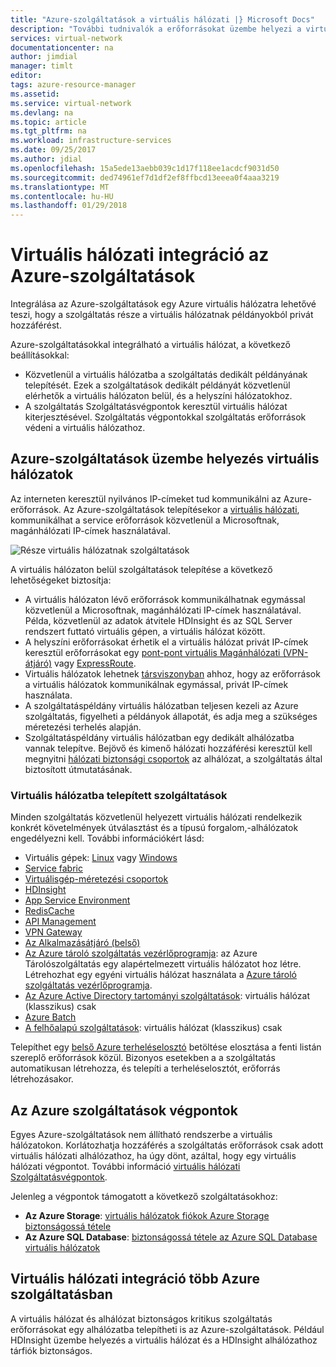 ```yaml
---
title: "Azure-szolgáltatások a virtuális hálózati |} Microsoft Docs"
description: "További tudnivalók a erőforrásokat üzembe helyezi a virtuális hálózatba előnyeit. A virtuális hálózatokon, erőforrások kommunikálhatnak egymással, és a helyszíni erőforrások, az interneten áthaladó forgalom nélkül."
services: virtual-network
documentationcenter: na
author: jimdial
manager: timlt
editor: 
tags: azure-resource-manager
ms.assetid: 
ms.service: virtual-network
ms.devlang: na
ms.topic: article
ms.tgt_pltfrm: na
ms.workload: infrastructure-services
ms.date: 09/25/2017
ms.author: jdial
ms.openlocfilehash: 15a5ede13aebb039c1d17f118ee1acdcf9031d50
ms.sourcegitcommit: ded74961ef7d1df2ef8ffbcd13eeea0f4aaa3219
ms.translationtype: MT
ms.contentlocale: hu-HU
ms.lasthandoff: 01/29/2018
---
```

# <a name="virtual-network-integration-for-azure-services"></a>Virtuális hálózati integráció az Azure-szolgáltatások

Integrálása az Azure-szolgáltatások egy Azure virtuális hálózatra lehetővé teszi, hogy a szolgáltatás része a virtuális hálózatnak példányokból privát hozzáférést.

Azure-szolgáltatásokkal integrálható a virtuális hálózat, a következő beállításokkal:
- Közvetlenül a virtuális hálózatba a szolgáltatás dedikált példányának telepítését. Ezek a szolgáltatások dedikált példányát közvetlenül elérhetők a virtuális hálózaton belül, és a helyszíni hálózatokhoz.
- A szolgáltatás Szolgáltatásvégpontok keresztül virtuális hálózat kiterjesztésével. Szolgáltatás végpontokkal szolgáltatás erőforrások védeni a virtuális hálózathoz.
 
## <a name="deploy-azure-services-into-virtual-networks"></a>Azure-szolgáltatások üzembe helyezés virtuális hálózatok

Az interneten keresztül nyilvános IP-címeket tud kommunikálni az Azure-erőforrások. Az Azure-szolgáltatások telepítésekor a [virtuális hálózati](virtual-networks-overview.md), kommunikálhat a service erőforrások közvetlenül a Microsoftnak, magánhálózati IP-címek használatával.

![Része virtuális hálózatnak szolgáltatások](./media/virtual-network-for-azure-services/deploy-service-into-vnet.png)

A virtuális hálózaton belül szolgáltatások telepítése a következő lehetőségeket biztosítja:

- A virtuális hálózaton lévő erőforrások kommunikálhatnak egymással közvetlenül a Microsoftnak, magánhálózati IP-címek használatával. Példa, közvetlenül az adatok átvitele HDInsight és az SQL Server rendszert futtató virtuális gépen, a virtuális hálózat között.
- A helyszíni erőforrásokat érhetik el a virtuális hálózat privát IP-címek keresztül erőforrásokat egy [pont-pont virtuális Magánhálózati (VPN-átjáró)](../vpn-gateway/vpn-gateway-about-vpngateways.md?toc=%2fazure%2fvirtual-network%2ftoc.json#s2smulti) vagy [ExpressRoute](../expressroute/expressroute-introduction.md?toc=%2fazure%2fvirtual-network%2ftoc.json).
- Virtuális hálózatok lehetnek [társviszonyban](virtual-network-peering-overview.md) ahhoz, hogy az erőforrások a virtuális hálózatok kommunikálnak egymással, privát IP-címek használata.
- A szolgáltatáspéldány virtuális hálózatban teljesen kezeli az Azure szolgáltatás, figyelheti a példányok állapotát, és adja meg a szükséges méretezési terhelés alapján.
- Szolgáltatáspéldány virtuális hálózatban egy dedikált alhálózatba vannak telepítve. Bejövő és kimenő hálózati hozzáférési keresztül kell megnyitni [hálózati biztonsági csoportok](security-overview.md#network-security-groups) az alhálózat, a szolgáltatás által biztosított útmutatásának.

### <a name="services-that-can-be-deployed-into-a-virtual-network"></a>Virtuális hálózatba telepített szolgáltatások

Minden szolgáltatás közvetlenül helyezett virtuális hálózati rendelkezik konkrét követelmények útválasztást és a típusú forgalom,-alhálózatok engedélyezni kell. További információkért lásd: 
 
- Virtuális gépek: [Linux](../virtual-machines/linux/infrastructure-networking-guidelines.md?toc=%2fazure%2fvirtual-network%2ftoc.json) vagy [Windows](../virtual-machines/windows/infrastructure-networking-guidelines.md?toc=%2fazure%2fvirtual-network%2ftoc.json)
- [Service fabric](../service-fabric/service-fabric-patterns-networking.md?toc=%2fazure%2fvirtual-network%2ftoc.json#existingvnet)
- [Virtuálisgép-méretezési csoportok](../virtual-machine-scale-sets/virtual-machine-scale-sets-mvss-existing-vnet.md?toc=%2fazure%2fvirtual-network%2ftoc.json)
- [HDInsight](../hdinsight/hdinsight-extend-hadoop-virtual-network.md?toc=%2fazure%2fvirtual-network%2ftoc.json)
- [App Service Environment](../app-service/web-sites-integrate-with-vnet.md?toc=%2fazure%2fvirtual-network%2ftoc.json)
- [RedisCache](../redis-cache/cache-how-to-premium-vnet.md?toc=%2fazure%2fvirtual-network%2ftoc.json)
- [API Management](../api-management/api-management-using-with-vnet.md?toc=%2fazure%2fvirtual-network%2ftoc.json)
- [VPN Gateway](../vpn-gateway/vpn-gateway-about-vpngateways.md?toc=%2fazure%2fvirtual-network%2ftoc.json)
- [Az Alkalmazásátjáró (belső)](../application-gateway/application-gateway-ilb-arm.md?toc=%2fazure%2fvirtual-network%2ftoc.json)
- [Az Azure tároló szolgáltatás vezérlőprogramja](../container-service/container-service-intro.md?toc=%2fazure%2fvirtual-network%2ftoc.json): az Azure Tárolószolgáltatás egy alapértelmezett virtuális hálózatot hoz létre. Létrehozhat egy egyéni virtuális hálózat használata a [Azure tároló szolgáltatás vezérlőprogramja](https://github.com/Azure/acs-engine/tree/master/examples/vnet).
- [Az Azure Active Directory tartományi szolgáltatások](../active-directory-domain-services/active-directory-ds-getting-started-vnet.md?toc=%2fazure%2fvirtual-network%2ftoc.json): virtuális hálózat (klasszikus) csak
- [Azure Batch](../batch/batch-api-basics.md?toc=%2fazure%2fvirtual-network%2ftoc.json#virtual-network-vnet-and-firewall-configuration)
- [A felhőalapú szolgáltatások](https://msdn.microsoft.com/library/azure/jj156091): virtuális hálózat (klasszikus) csak

Telepíthet egy [belső Azure terheléselosztó](../load-balancer/load-balancer-internal-overview.md?toc=%2fazure%2fvirtual-network%2ftoc.json) betöltése elosztása a fenti listán szereplő erőforrások közül. Bizonyos esetekben a a szolgáltatás automatikusan létrehozza, és telepíti a terheléselosztót, erőforrás létrehozásakor.

## <a name="service-endpoints-for-azure-services"></a>Az Azure szolgáltatások végpontok

Egyes Azure-szolgáltatások nem állítható rendszerbe a virtuális hálózatokon. Korlátozhatja hozzáférés a szolgáltatás erőforrások csak adott virtuális hálózati alhálózathoz, ha úgy dönt, azáltal, hogy egy virtuális hálózati végpontot. További információ [virtuális hálózati Szolgáltatásvégpontok](virtual-network-service-endpoints-overview.md).

Jelenleg a végpontok támogatott a következő szolgáltatásokhoz: 
- **Az Azure Storage**: [virtuális hálózatok fiókok Azure Storage biztonságossá tétele](../storage/common/storage-network-security.md?toc=%2fazure%2fvirtual-network%2ftoc.json)
- **Az Azure SQL Database**: [biztonságossá tétele az Azure SQL Database virtuális hálózatok](../sql-database/sql-database-vnet-service-endpoint-rule-overview.md?toc=%2fazure%2fvirtual-network%2ftoc.json)

## <a name="virtual-network-integration-across-multiple-azure-services"></a>Virtuális hálózati integráció több Azure szolgáltatásban

A virtuális hálózat és alhálózat biztonságos kritikus szolgáltatás erőforrásokat egy alhálózatba telepítheti is az Azure-szolgáltatások. Például HDInsight üzembe helyezés a virtuális hálózat és a HDInsight alhálózathoz tárfiók biztonságos.





